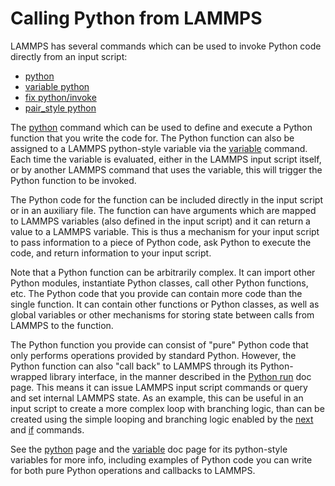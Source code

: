 # Calling Python from LAMMPS

LAMMPS has several commands which can be used to invoke Python code
directly from an input script:

-   [python](python)
-   [variable python](variable)
-   [fix python/invoke](fix_python_invoke)
-   [pair_style python](pair_python)

The [python](python) command which can be used to define and execute a
Python function that you write the code for. The Python function can
also be assigned to a LAMMPS python-style variable via the
[variable](variable) command. Each time the variable is evaluated,
either in the LAMMPS input script itself, or by another LAMMPS command
that uses the variable, this will trigger the Python function to be
invoked.

The Python code for the function can be included directly in the input
script or in an auxiliary file. The function can have arguments which
are mapped to LAMMPS variables (also defined in the input script) and it
can return a value to a LAMMPS variable. This is thus a mechanism for
your input script to pass information to a piece of Python code, ask
Python to execute the code, and return information to your input script.

Note that a Python function can be arbitrarily complex. It can import
other Python modules, instantiate Python classes, call other Python
functions, etc. The Python code that you provide can contain more code
than the single function. It can contain other functions or Python
classes, as well as global variables or other mechanisms for storing
state between calls from LAMMPS to the function.

The Python function you provide can consist of \"pure\" Python code that
only performs operations provided by standard Python. However, the
Python function can also \"call back\" to LAMMPS through its
Python-wrapped library interface, in the manner described in the [Python
run](Python_run) doc page. This means it can issue LAMMPS input script
commands or query and set internal LAMMPS state. As an example, this can
be useful in an input script to create a more complex loop with
branching logic, than can be created using the simple looping and
branching logic enabled by the [next](next) and [if](if) commands.

See the [python](python) page and the [variable](variable) doc page for
its python-style variables for more info, including examples of Python
code you can write for both pure Python operations and callbacks to
LAMMPS.
